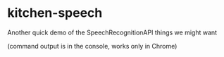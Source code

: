 # kitchen-speech
Another quick demo of the SpeechRecognitionAPI things we might want

(command output is in the console, works only in Chrome)
